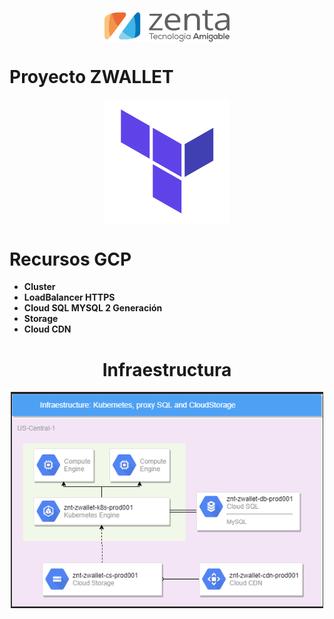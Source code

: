 
<p align="center"> <img alt="Terraform" src="https://github.com/Echeverria93/Imagenes/blob/master/logotipo-zenta-c.svg"
 width="200px" high="200xp" align="middle"></p>

Proyecto ZWALLET 
================================

<p align="center"> <img alt="Terraform" src="https://github.com/Echeverria93/Imagenes/blob/master/og-image-8b3e4f7d.png"
 width="200px" high="200xp" align="middle"></p>
 
Recursos GCP  
=====================

- **Cluster**
- **LoadBalancer HTTPS**
- **Cloud SQL MYSQL 2 Generación**
- **Storage**
- **Cloud CDN**


<h1 align="center">Infraestructura</h1>

<p align="center"> <img alt="Terraform" src="https://github.com/Echeverria93/Imagenes/blob/master/Infraestructura%20ZWALLET.PNG"
 width="500px" high="500xp" align="middle"></p>




